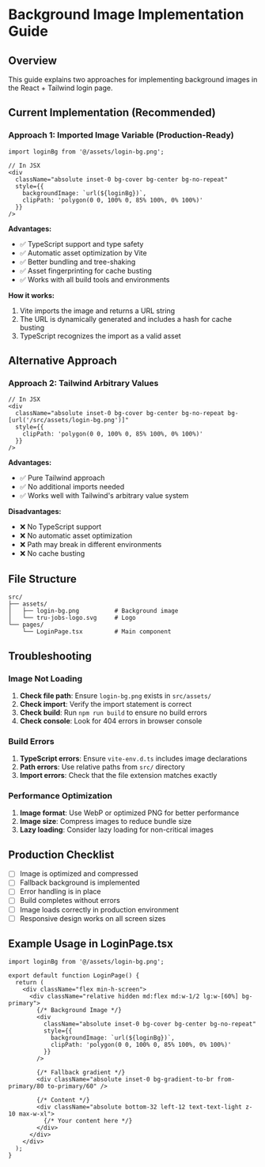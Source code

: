 # Background Image Implementation Guide

## Overview
This guide explains two approaches for implementing background images in the React + Tailwind login page.

## Current Implementation (Recommended)

### Approach 1: Imported Image Variable (Production-Ready)
```tsx
import loginBg from '@/assets/login-bg.png';

// In JSX
<div 
  className="absolute inset-0 bg-cover bg-center bg-no-repeat"
  style={{ 
    backgroundImage: `url(${loginBg})`,
    clipPath: 'polygon(0 0, 100% 0, 85% 100%, 0% 100%)'
  }}
/>
```

**Advantages:**
- ✅ TypeScript support and type safety
- ✅ Automatic asset optimization by Vite
- ✅ Better bundling and tree-shaking
- ✅ Asset fingerprinting for cache busting
- ✅ Works with all build tools and environments

**How it works:**
1. Vite imports the image and returns a URL string
2. The URL is dynamically generated and includes a hash for cache busting
3. TypeScript recognizes the import as a valid asset

## Alternative Approach

### Approach 2: Tailwind Arbitrary Values
```tsx
// In JSX
<div 
  className="absolute inset-0 bg-cover bg-center bg-no-repeat bg-[url('/src/assets/login-bg.png')]"
  style={{ 
    clipPath: 'polygon(0 0, 100% 0, 85% 100%, 0% 100%)'
  }}
/>
```

**Advantages:**
- ✅ Pure Tailwind approach
- ✅ No additional imports needed
- ✅ Works well with Tailwind's arbitrary value system

**Disadvantages:**
- ❌ No TypeScript support
- ❌ No automatic asset optimization
- ❌ Path may break in different environments
- ❌ No cache busting

## File Structure
```
src/
├── assets/
│   ├── login-bg.png          # Background image
│   └── tru-jobs-logo.svg     # Logo
└── pages/
    └── LoginPage.tsx         # Main component
```

## Troubleshooting

### Image Not Loading
1. **Check file path**: Ensure `login-bg.png` exists in `src/assets/`
2. **Check import**: Verify the import statement is correct
3. **Check build**: Run `npm run build` to ensure no build errors
4. **Check console**: Look for 404 errors in browser console

### Build Errors
1. **TypeScript errors**: Ensure `vite-env.d.ts` includes image declarations
2. **Path errors**: Use relative paths from `src/` directory
3. **Import errors**: Check that the file extension matches exactly

### Performance Optimization
1. **Image format**: Use WebP or optimized PNG for better performance
2. **Image size**: Compress images to reduce bundle size
3. **Lazy loading**: Consider lazy loading for non-critical images

## Production Checklist
- [ ] Image is optimized and compressed
- [ ] Fallback background is implemented
- [ ] Error handling is in place
- [ ] Build completes without errors
- [ ] Image loads correctly in production environment
- [ ] Responsive design works on all screen sizes

## Example Usage in LoginPage.tsx
```tsx
import loginBg from '@/assets/login-bg.png';

export default function LoginPage() {
  return (
    <div className="flex min-h-screen">
      <div className="relative hidden md:flex md:w-1/2 lg:w-[60%] bg-primary">
        {/* Background Image */}
        <div 
          className="absolute inset-0 bg-cover bg-center bg-no-repeat"
          style={{ 
            backgroundImage: `url(${loginBg})`,
            clipPath: 'polygon(0 0, 100% 0, 85% 100%, 0% 100%)'
          }}
        />
        
        {/* Fallback gradient */}
        <div className="absolute inset-0 bg-gradient-to-br from-primary/80 to-primary/60" />
        
        {/* Content */}
        <div className="absolute bottom-32 left-12 text-text-light z-10 max-w-xl">
          {/* Your content here */}
        </div>
      </div>
    </div>
  );
}
```
